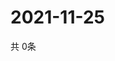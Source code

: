 # 2021-11-25
  共 0条

  <!-- BEGIN -->
  <!-- 最后更新时间Thu Nov 25 2021 16:06:09 GMT+0000 (Coordinated Universal Time) -->
  
  <!-- END -->
  
  